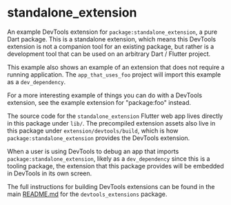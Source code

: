 # standalone_extension

An example DevTools extension for `package:standalone_extension`, a pure Dart package.
This is a standalone extension, which means this DevTools extension is not a companion
tool for an existing package, but rather is a development tool that can be used on an
arbitrary Dart / Flutter project.

This example also shows an example of an extension that does not require a
running application. The `app_that_uses_foo` project will import this example as a
`dev_dependency`.

For a more interesting example of things you can do with a DevTools extension,
see the example extension for "package:foo" instead.

The source code for the `standalone_extension` Flutter web app lives directly in this
package under `lib/`. The precompiled extension assets also live in this package under
`extension/devtools/build`, which is how `package:standalone_extension` provides the
DevTools extension.

When a user is using DevTools to debug an app that imports `package:standalone_extension`,
likely as a `dev_dependency` since this is a tooling package, the extension that this
package provides will be embedded in DevTools in its own screen.

The full instructions for building DevTools extensions can be found in the main
[README.md](https://github.com/flutter/devtools/blob/master/packages/devtools_extensions/README.md)
for the `devtools_extensions` package.
